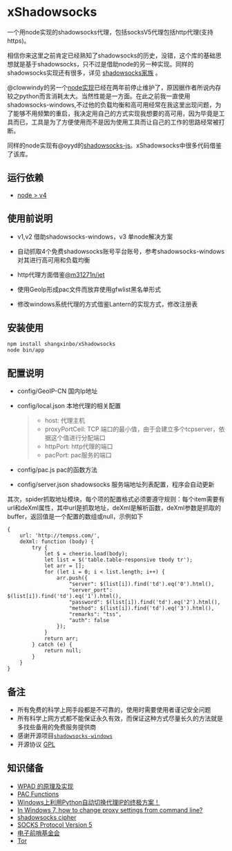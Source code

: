 # xShadowsocks

一个用node实现的shadowsocks代理，包括socksV5代理包括http代理(支持https)。

相信你来这里之前肯定已经熟知了shadowsocks的历史，没错，这个库的基础思想就是基于shadowsocks，只不过是借助node的另一种实现。同样的shadowsocks实现还有很多，详见 [shadowsocks家族](https://github.com/shadowsocks) 。

@clowwindy的另一个[node实现](https://github.com/shadowsocks/shadowsocks-nodejs)已经在两年前停止维护了，原因据作者所说内存较之python而言消耗太大。当然性能是一方面。在此之前我一直使用shadowsocks-windows,不过他的负载均衡和高可用经常在我这里出现问题，为了能够不用频繁的重启，我决定用自己的方式实现我想要的高可用，因为毕竟是工具而已，工具是为了方便使用而不是因为使用工具而让自己的工作的思路经常被打断。

同样的node实现有@oyyd的[shadowsocks-js](https://github.com/oyyd/shadowsocks-js)。xShadowsocks中很多代码借鉴了该库。

## 运行依赖
* [node > v4](https://nodejs.org/en/)

## 使用前说明

* v1,v2 借助shadowsocks-windows，v3 单node解决方案


* 自动抓取4个免费shadowsocks账号平台账号，参考shadowsocks-windows对其进行高可用和负载均衡


* http代理方面借鉴[@m31271n/jet](https://github.com/m31271n/jet)
* 使用GeoIp形成pac文件而放弃使用gfwlist黑名单形式
* 修改windows系统代理的方式借鉴Lantern的实现方式，修改注册表


## 安装使用

```
npm install shangxinbo/xShadowsocks
node bin/app
```

## 配置说明

* config/GeoIP-CN     国内Ip地址

* config/local.json     本地代理的相关配置

  > * host: 代理主机
  > * proxyPortCeil: TCP 端口的最小值，由于会建立多个tcpserver，依据这个值进行分配端口
  > * httpPort: http代理的端口
  > * pacPort: pac服务的端口

* config/pac.js  pac的函数方法

* config/server.json    shadowsocks 服务端地址列表配置，程序会自动更新

其次，spider抓取地址模块，每个项的配置格式必须要遵守规则：每个item需要有url和deXml属性，其中url是抓取地址，deXml是解析函数，deXml参数是抓取的buffer，返回值是一个配置的数组或null，示例如下

```
{
    url: 'http://tempss.com/',
    deXml: function (body) {
        try {
            let $ = cheerio.load(body);
            let list = $('table.table-responsive tbody tr');
            let arr = [];
            for (let i = 0; i < list.length; i++) {
                arr.push({
                    "server": $(list[i]).find('td').eq('0').html(),
                    "server_port": $(list[i]).find('td').eq('1').html(),
                    "password": $(list[i]).find('td').eq('2').html(),
                    "method": $(list[i]).find('td').eq('3').html(),
                    "remarks": "tss",
                    "auth": false
                });
            }
            return arr;
        } catch (e) {
            return null;
        }
    }
}
```

## 备注
* 所有免费的科学上网手段都是不可靠的，使用时需要使用者谨记安全问题
* 所有科学上网方式都不能保证永久有效，而保证这种方式尽量长久的方法就是多找些备用的免费服务提供商
* 感谢开源项目<code>[shadowsocks-windows](https://github.com/shadowsocks/shadowsocks-windows)</code>
* 开源协议 [GPL](LICENSE)

## 知识储备

* [WPAD 的原理及实现](https://www.ibm.com/developerworks/cn/linux/1309_quwei_wpad/)
* [PAC Functions](http://findproxyforurl.com/pac-functions/)
* [Windows上利用Python自动切换代理IP的终极方案！](https://segmentfault.com/a/1190000004315166)
* [In Windows 7, how to change proxy settings from command line?](https://superuser.com/questions/419696/in-windows-7-how-to-change-proxy-settings-from-command-line)
* [shadowsocks cipher](http://shadowsocks.org/en/spec/cipher.html)
* [SOCKS Protocol Version 5](https://www.ietf.org/rfc/rfc1928.txt)
* [电子前哨基金会](https://www.eff.org/)
* [Tor](https://www.torproject.org/index.html)
